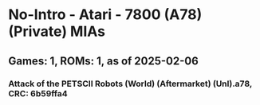# No-Intro - Atari - 7800 (A78) (Private) MIAs
## Games: 1, ROMs: 1, as of 2025-02-06
### Attack of the PETSCII Robots (World) (Aftermarket) (Unl).a78, CRC: 6b59ffa4
